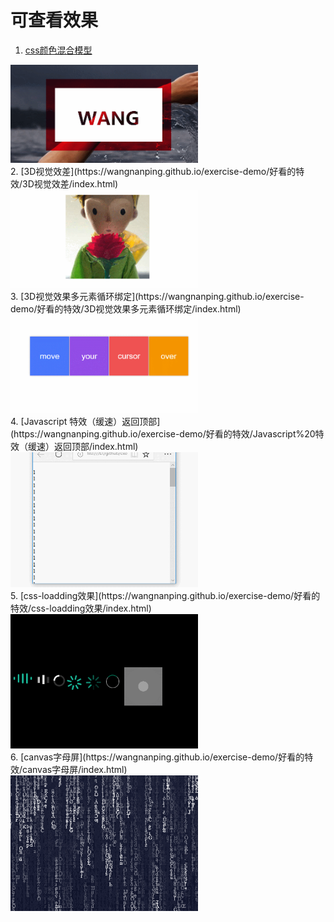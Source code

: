 
# 可查看效果
1. [css颜色混合模型](https://wangnanping.github.io/exercise-demo/%E5%A5%BD%E7%9C%8B%E7%9A%84%E7%89%B9%E6%95%88/10%E4%B8%AA%E7%8B%AC%E7%89%B9%E7%9A%84css%E8%83%8C%E6%99%AF%E8%A7%86%E8%A7%89%E6%95%88%E6%9E%9C/css%E9%A2%9C%E8%89%B2%E6%B7%B7%E5%90%88%E6%A8%A1%E5%9E%8B%EF%BC%88Blend%20Mode%EF%BC%89/index.html)
<div><img width="300" src="https://github.com/wangnanping/exercise-demo/blob/master/gif/GIF.gif"></img></div>
2. [3D视觉效差](https://wangnanping.github.io/exercise-demo/好看的特效/3D视觉效差/index.html)
<div><img width="300" src="https://github.com/wangnanping/exercise-demo/blob/master/gif/2.gif"></img></div>
3. [3D视觉效果多元素循环绑定](https://wangnanping.github.io/exercise-demo/好看的特效/3D视觉效果多元素循环绑定/index.html)
<div><img width="300" src="https://github.com/wangnanping/exercise-demo/blob/master/gif/1.gif"></img></div>
4. [Javascript 特效（缓速）返回顶部](https://wangnanping.github.io/exercise-demo/好看的特效/Javascript%20特效（缓速）返回顶部/index.html)
<div><img width="300" src="https://github.com/wangnanping/exercise-demo/blob/master/gif/7.gif"></img></div>
5. [css-loadding效果](https://wangnanping.github.io/exercise-demo/好看的特效/css-loadding效果/index.html)
<div><img width="300" src="https://github.com/wangnanping/exercise-demo/blob/master/gif/3.gif"></img></div>
6. [canvas字母屏](https://wangnanping.github.io/exercise-demo/好看的特效/canvas字母屏/index.html)
<div><img width="300" src="https://github.com/wangnanping/exercise-demo/blob/master/gif/8.gif"></img></div>

